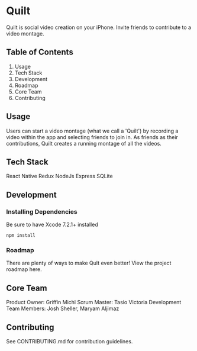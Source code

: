 # Quilt

Quilt is social video creation on your iPhone. Invite friends to contribute to a video montage.

## Table of Contents
1. Usage
2. Tech Stack
3. Development
4. Roadmap
5. Core Team
6. Contributing

## Usage
Users can start a video montage (what we call a 'Quilt') by recording a video within the app and selecting friends to join in. As friends as their contributions, Quilt creates a running montage of all the videos.

## Tech Stack
React Native
Redux
NodeJs
Express
SQLite

## Development
### Installing Dependencies
Be sure to have Xcode 7.2.1+ installed
```
npm install
```
### Roadmap
There are plenty of ways to make Qult even better! View the project roadmap here.

## Core Team
Product Owner: Griffin Michl
Scrum Master: Tasio Victoria
Development Team Members: Josh Sheller, Maryam Aljimaz

## Contributing
See CONTRIBUTING.md for contribution guidelines.
